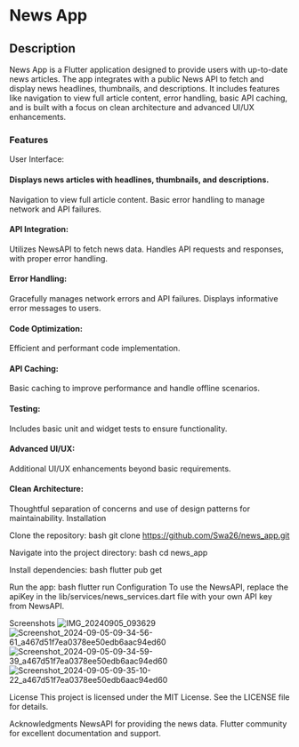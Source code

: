 # News App
## Description
News App is a Flutter application designed to provide users with up-to-date news articles. The app integrates with a public News API to fetch and display news headlines, thumbnails, and descriptions. It includes features like navigation to view full article content, error handling, basic API caching, and is built with a focus on clean architecture and advanced UI/UX enhancements.

### Features
User Interface:

#### Displays news articles with headlines, thumbnails, and descriptions.
Navigation to view full article content.
Basic error handling to manage network and API failures.

#### API Integration:
Utilizes NewsAPI to fetch news data.
Handles API requests and responses, with proper error handling.

#### Error Handling:
Gracefully manages network errors and API failures.
Displays informative error messages to users.

#### Code Optimization:
Efficient and performant code implementation.

#### API Caching:
Basic caching to improve performance and handle offline scenarios.

#### Testing:
Includes basic unit and widget tests to ensure functionality.

#### Advanced UI/UX:
Additional UI/UX enhancements beyond basic requirements.

#### Clean Architecture:
Thoughtful separation of concerns and use of design patterns for maintainability.
Installation

Clone the repository:
bash
git clone https://github.com/Swa26/news_app.git

Navigate into the project directory:
bash
cd news_app

Install dependencies:
bash
flutter pub get

Run the app:
bash
flutter run
Configuration
To use the NewsAPI, replace the apiKey in the lib/services/news_services.dart file with your own API key from NewsAPI.

Screenshots
![IMG_20240905_093629](https://github.com/user-attachments/assets/7891cd68-4988-48d9-a0ac-550fd0a343af)
![Screenshot_2024-09-05-09-34-56-61_a467d51f7ea0378ee50edb6aac94ed60](https://github.com/user-attachments/assets/0d8e10ea-95f7-4566-902e-a5934a4e1cd8)
![Screenshot_2024-09-05-09-34-59-39_a467d51f7ea0378ee50edb6aac94ed60](https://github.com/user-attachments/assets/65d757b2-c5b5-49a9-8ff3-54cc16def8f4)
![Screenshot_2024-09-05-09-35-10-22_a467d51f7ea0378ee50edb6aac94ed60](https://github.com/user-attachments/assets/6b8e11ca-7d29-4c70-b0bb-91204fde8b58)

License
This project is licensed under the MIT License. See the LICENSE file for details.

Acknowledgments
NewsAPI for providing the news data.
Flutter community for excellent documentation and support.
